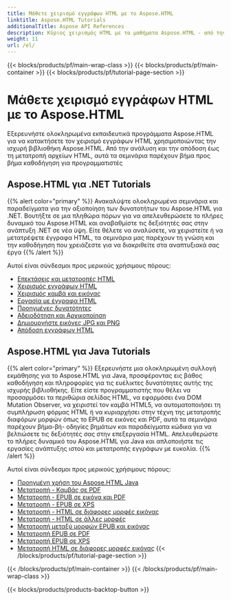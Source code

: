 ```yaml
---
title: Μάθετε χειρισμό εγγράφων HTML με το Aspose.HTML
linktitle: Aspose.HTML Tutorials
additionalTitle: Aspose API References
description: Κύριος χειρισμός HTML με τα μαθήματα Aspose.HTML - από την ανάλυση έως τη μετατροπή, βήμα προς βήμα καθοδήγηση για προγραμματιστές.
weight: 11
url: /el/
---
```


{{< blocks/products/pf/main-wrap-class >}}
{{< blocks/products/pf/main-container >}}
{{< blocks/products/pf/tutorial-page-section >}}

# Μάθετε χειρισμό εγγράφων HTML με το Aspose.HTML


Εξερευνήστε ολοκληρωμένα εκπαιδευτικά προγράμματα Aspose.HTML για να κατακτήσετε τον χειρισμό εγγράφων HTML χρησιμοποιώντας την ισχυρή βιβλιοθήκη Aspose.HTML. Από την ανάλυση και την απόδοση έως τη μετατροπή αρχείων HTML, αυτά τα σεμινάρια παρέχουν βήμα προς βήμα καθοδήγηση για προγραμματιστές

## Aspose.HTML για .NET Tutorials
{{% alert color="primary" %}}
Ανακαλύψτε ολοκληρωμένα σεμινάρια και παραδείγματα για την αξιοποίηση των δυνατοτήτων του Aspose.HTML για .NET. Βουτήξτε σε μια πληθώρα πόρων για να απελευθερώσετε το πλήρες δυναμικό του Aspose.HTML και αναβαθμίστε τις δεξιότητές σας στην ανάπτυξη .NET σε νέα ύψη. Είτε θέλετε να αναλύσετε, να χειριστείτε ή να μετατρέψετε έγγραφα HTML, τα σεμινάρια μας παρέχουν τη γνώση και την καθοδήγηση που χρειάζεστε για να διακριθείτε στα αναπτυξιακά σας έργα 
{{% /alert %}}

Αυτοί είναι σύνδεσμοι προς μερικούς χρήσιμους πόρους:
 
- [Επεκτάσεις και μετατροπές HTML](./net/html-extensions-and-conversions/)
- [Χειρισμός εγγράφων HTML](./net/html-document-manipulation/)
- [Χειρισμός καμβά και εικόνας](./net/canvas-and-image-manipulation/)
- [Εργασία με έγγραφα HTML](./net/working-with-html-documents/)
- [Προηγμένες δυνατότητες](./net/advanced-features/)
- [Αδειοδότηση και Αρχικοποίηση](./net/licensing-and-initialization/)
- [Δημιουργήστε εικόνες JPG και PNG](./net/generate-jpg-and-png-images/)
- [Απόδοση εγγράφων HTML](./net/rendering-html-documents/)

## Aspose.HTML για Java Tutorials
{{% alert color="primary" %}}
Εξερευνήστε μια ολοκληρωμένη συλλογή εκμάθησης για το Aspose.HTML για Java, προσφέροντας εις βάθος καθοδήγηση και πληροφορίες για τις ευέλικτες δυνατότητες αυτής της ισχυρής βιβλιοθήκης. Είτε είστε προγραμματιστής που θέλει να προσαρμόσει τα περιθώρια σελίδας HTML, να εφαρμόσει ένα DOM Mutation Observer, να χειριστεί τον καμβά HTML5, να αυτοματοποιήσει τη συμπλήρωση φόρμας HTML ή να κυριαρχήσει στην τέχνη της μετατροπής διαφόρων μορφών όπως το EPUB σε εικόνες και PDF, αυτά τα σεμινάρια παρέχουν βήμα-βή- οδηγίες βημάτων και παραδείγματα κώδικα για να βελτιώσετε τις δεξιότητές σας στην επεξεργασία HTML. Απελευθερώστε το πλήρες δυναμικό του Aspose.HTML για Java και απλοποιήστε τις εργασίες ανάπτυξης ιστού και μετατροπής εγγράφων με ευκολία. 
{{% /alert %}}

Αυτοί είναι σύνδεσμοι προς μερικούς χρήσιμους πόρους:
 
- [Προηγμένη χρήση του Aspose.HTML Java](./java/advanced-usage/)
- [Μετατροπή - Καμβάς σε PDF](./java/conversion-canvas-to-pdf/)
- [Μετατροπή - EPUB σε εικόνα και PDF](./java/conversion-epub-to-image-and-pdf/)
- [Μετατροπή - EPUB σε XPS](./java/conversion-epub-to-xps/)
- [Μετατροπή - HTML σε διάφορες μορφές εικόνας](./java/conversion-html-to-various-image-formats/)
- [Μετατροπή - HTML σε άλλες μορφές](./java/conversion-html-to-other-formats/)
- [Μετατροπή μεταξύ μορφών EPUB και εικόνας](./java/converting-between-epub-and-image-formats/)
- [Μετατροπή EPUB σε PDF](./java/converting-epub-to-pdf/)
- [Μετατροπή EPUB σε XPS](./java/converting-epub-to-xps/)
- [Μετατροπή HTML σε διάφορες μορφές εικόνας](./java/converting-html-to-various-image-formats/)
{{< /blocks/products/pf/tutorial-page-section >}}

{{< /blocks/products/pf/main-container >}}
{{< /blocks/products/pf/main-wrap-class >}}

{{< blocks/products/products-backtop-button >}}
